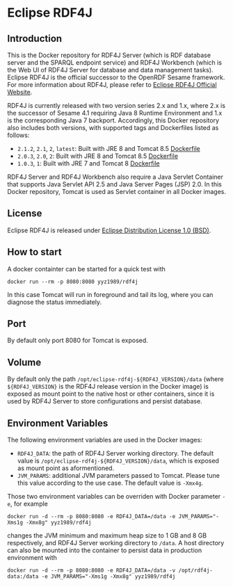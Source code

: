 # Eclipse RDF4J

## Introduction

This is the Docker repository for RDF4J Server (which is RDF database server and the SPARQL endpoint service) and RDF4J Workbench (which is the Web UI of RDF4J Server for database and data management tasks). Eclipse RDF4J is the official successor to the OpenRDF Sesame framework. For more information about RDF4J, please refer to [Eclipse RDF4J Official Website](http://rdf4j.org/).

RDF4J is currently released with two version series 2.x and 1.x, where 2.x is the successor of Sesame 4.1 requiring Java 8 Runtime Environment and 1.x is the corresponding Java 7 backport. Accordingly, this Docker repository also includes both versions, with supported tags and Dockerfiles listed as follows:
* `2.1.2`, `2.1`, `2`, `latest`: Built with JRE 8 and Tomcat 8.5 [Dockerfile](https://github.com/yyz1989/docker-rdf4j/blob/master/2/2.1.2/Dockerfile)
* `2.0.3`, `2.0`, `2`: Built with JRE 8 and Tomcat 8.5 [Dockerfile](https://github.com/yyz1989/docker-rdf4j/blob/master/2/2.0.3/Dockerfile)
* `1.0.3`, `1`: Built with JRE 7 and Tomcat 8 [Dockerfile](https://github.com/yyz1989/docker-rdf4j/blob/master/1/1.0.3/Dockerfile)

RDF4J Server and RDF4J Workbench also require a Java Servlet Container that supports Java Servlet API 2.5 and Java Server Pages (JSP) 2.0. In this Docker repository, Tomcat is used as Servlet container in all Docker images.

## License

Eclipse RDF4J is released under [Eclipse Distribution License 1.0 (BSD)](https://projects.eclipse.org/content/eclipse-distribution-license-1.0-bsd).

## How to start

A docker containter can be started for a quick test with
```
docker run --rm -p 8080:8080 yyz1989/rdf4j
```
In this case Tomcat will run in foreground and tail its log, where you can diagnose the status immediately.

## Port

By default only port 8080 for Tomcat is exposed.

## Volume

By default only the path `/opt/eclipse-rdf4j-${RDF4J_VERSION}/data` (where `${RDF4J_VERSION}` is the RDF4J release version in the Docker image) is exposed as mount point to the native host or other containers, since it is used by RDF4J Server to store configurations and persist database.

## Environment Variables

The following environment variables are used in the Docker images:
* `RDF4J_DATA`: the path of RDF4J Server working directory. The default value is `/opt/eclipse-rdf4j-${RDF4J_VERSION}/data`, which is exposed as mount point as aformentioned.
* `JVM_PARAMS`: additional JVM parameters passed to Tomcat. Please tune this value according to the use case. The default value is `-Xmx4g`.

Those two environment variables can be overriden with Docker parameter ```-e```, for example
```
docker run -d --rm -p 8080:8080 -e RDF4J_DATA=/data -e JVM_PARAMS="-Xms1g -Xmx8g" yyz1989/rdf4j
```
changes the JVM minimum and maximum heap size to 1 GB and 8 GB respectively, and RDF4J Server working directory to `/data`. A host directory can also be mounted into the container to persist data in production environment with
```
docker run -d --rm -p 8080:8080 -e RDF4J_DATA=/data -v /opt/rdf4j-data:/data -e JVM_PARAMS="-Xms1g -Xmx8g" yyz1989/rdf4j
```
